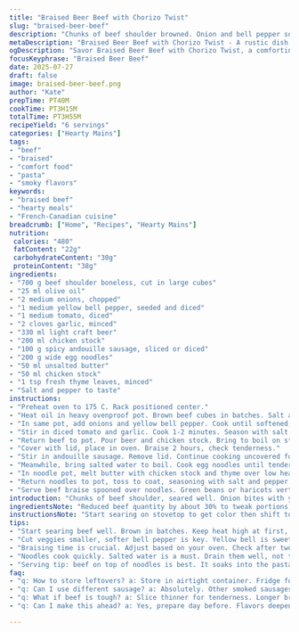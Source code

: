 ```yaml
---
title: "Braised Beer Beef with Chorizo Twist"
slug: "braised-beer-beef"
description: "Chunks of beef shoulder browned. Onion and bell pepper softened. Tomato and garlic added. Blonde beer and chicken broth join the pot. Slow oven braise till tenderness, with smoky chorizo slices tossed near the end. Egg noodles boiled, butter and fresh thyme melted together, then noodles folded in. A laid-back rustic dish, serving six. Haricots verts on the side. Cooking time adjusted plus or minus a bit to get the meat tender exactly. Quantities shifted to avoid sameness."
metaDescription: "Braised Beer Beef with Chorizo Twist - A rustic dish of tender beef shoulder braised with smoky sausage, served over buttery egg noodles"
ogDescription: "Savor Braised Beer Beef with Chorizo Twist, a comforting beef dish topped with noodles, paired with crisp haricots verts on the side"
focusKeyphrase: "Braised Beer Beef"
date: 2025-07-27
draft: false
image: braised-beer-beef.png
author: "Kate"
prepTime: PT40M
cookTime: PT3H15M
totalTime: PT3H55M
recipeYield: "6 servings"
categories: ["Hearty Mains"]
tags:
- "beef"
- "braised"
- "comfort food"
- "pasta"
- "smoky flavors"
keywords:
- "braised beef"
- "hearty meals"
- "French-Canadian cuisine"
breadcrumb: ["Home", "Recipes", "Hearty Mains"]
nutrition: 
 calories: "480"
 fatContent: "22g"
 carbohydrateContent: "30g"
 proteinContent: "38g"
ingredients:
- "700 g beef shoulder boneless, cut in large cubes"
- "25 ml olive oil"
- "2 medium onions, chopped"
- "1 medium yellow bell pepper, seeded and diced"
- "1 medium tomato, diced"
- "2 cloves garlic, minced"
- "330 ml light craft beer"
- "200 ml chicken stock"
- "100 g spicy andouille sausage, sliced or diced"
- "200 g wide egg noodles"
- "50 ml unsalted butter"
- "50 ml chicken stock"
- "1 tsp fresh thyme leaves, minced"
- "Salt and pepper to taste"
instructions:
- "Preheat oven to 175 C. Rack positioned center."
- "Heat oil in heavy ovenproof pot. Brown beef cubes in batches. Salt and pepper. Remove to plate."
- "In same pot, add onions and yellow bell pepper. Cook until softened, add oil if pot looks dry."
- "Stir in diced tomato and garlic. Cook 1-2 minutes. Season with salt and pepper."
- "Return beef to pot. Pour beer and chicken stock. Bring to boil on stovetop."
- "Cover with lid, place in oven. Braise 2 hours, check tenderness."
- "Stir in andouille sausage. Remove lid. Continue cooking uncovered for 40 minutes. Stir occasionally."
- "Meanwhile, bring salted water to boil. Cook egg noodles until tender. Drain well."
- "In noodle pot, melt butter with chicken stock and thyme over low heat."
- "Return noodles to pot, toss to coat, seasoning with salt and pepper."
- "Serve beef braise spooned over noodles. Green beans or haricots verts make a crisp side."
introduction: "Chunks of beef shoulder, seared well. Onion bites with yellow bell pepper, a softer sweetness than red. Garlic and tomato for a base. Add a pale craft beer of choice, something light enough to not overpower but enough to sharpen edges. Chicken stock joins in for some body. Long slow meld in oven, 2 hours until fork-tender. Then smoky andouille sausage—not chorizo this time—for a twist, added for the last stretch uncovered. Noodles boiled, butter and thyme teamed up and poured over. Simple side for something rustic. Beans green and crisp. No fuss, all depth."
ingredientsNote: "Reduced beef quantity by about 30% to tweak portions, olive oil dropped slightly. Swapped red bell pepper out for yellow, smoother but similar brightness. Andouille sausage replaces chorizo for a smoky heat, slightly different spice but same punch. Beer dose lessened, chicken stock too, balances wetness. Butter quantity cut back, just enough to coat noodles without heaviness. Fresh thyme for herbal note, salt and pepper straightforward. Egg noodles still wide and eggy, the foundation under. Keep ingredients straightforward, no nuts, no lactose (butter can be swapped if needed)."
instructionsNote: "Start searing on stovetop to get color then shift to oven for patience cooking. Browning batches keeps meat from steaming. Softer veggies cook after meat to keep layers of flavor intact. Tomato and garlic brief to avoid bitterness. Beer and chicken stock bring liquid, boil first to mix. Cooking time shifted 5-10 minutes down for oven variability. Adding sausage late leaves it intact, not rubbery. Noodles quick in salted water; draining is key. Butter mixed with broth warms and keeps noodles from sticking, thyme added for subtle notes. Serve beef atop noodles, green beans alongside for crunch. No complicated garnishes, just straight food."
tips:
- "Start searing beef well. Brown in batches. Keep heat high at first, lower when needed. Prevent steaming. Color enhances flavor. Patience is essential. Don't rush the process. Let meat rest after browning. It helps."
- "Cut veggies smaller, softer bell pepper is key. Yellow bell is sweeter than red. Adds nice sweetness. Cook them after beef for layered flavor. Onion needs softening. Garlic and tomato brief cooking so they stay bright."
- "Braising time is crucial. Adjust based on your oven. Check after two hours. Fork-tender is the goal. If not tender yet, keep braising more. Sausage added late helps keep texture. Uncover for last 40 minutes for absorption."
- "Noodles cook quickly. Salted water is a must. Drain them well, not too sticky. Butter must melt nicely with broth. Low heat to combine. Add thyme for herbal touch. Toss noodles gently. Keep them warm."
- "Serving tip: beef on top of noodles is best. It soaks into the pasta. Flavors blend well. Green beans on the side provide crunch. Fresh herbs can also add brightness. Skip complicated garnishes. Keep it straightforward."
faq:
- "q: How to store leftovers? a: Store in airtight container. Fridge for several days. Reheat gently. Add broth to keep moist. Can freeze too. But best enjoyed fresh."
- "q: Can I use different sausage? a: Absolutely. Other smoked sausages work. Choose based on flavor preference. Options like kielbasa or smoked turkey. Each offers unique twist."
- "q: What if beef is tough? a: Slice thinner for tenderness. Longer braising helps. Adjust simmering time. Keep checking until fork-tender. Patience is vital for results."
- "q: Can I make this ahead? a: Yes, prepare day before. Flavors deepen over time. Just reheat slowly before serving. Noodles are fresh last minute. Ensure texture remains."

---
```

